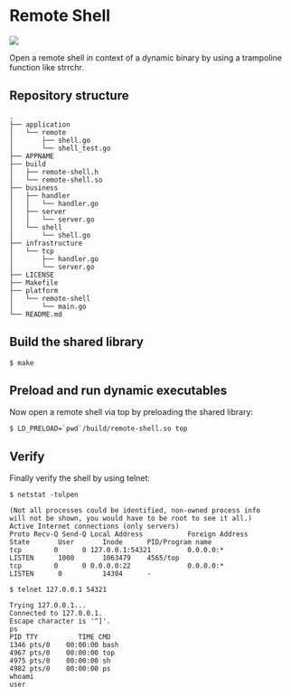 # Remote Shell

[![](https://goreportcard.com/badge/github.com/andygeiss/remote-shell)](https://goreportcard.com/report/github.com/andygeiss/remote-shell)

Open a remote shell in context of a dynamic binary by using a trampoline function like strrchr. 

## Repository structure

	.
	├── application
	│   └── remote
	│       ├── shell.go
	│       └── shell_test.go
	├── APPNAME
	├── build
	│   ├── remote-shell.h
	│   └── remote-shell.so
	├── business
	│   ├── handler
	│   │   └── handler.go
	│   ├── server
	│   │   └── server.go
	│   └── shell
	│       └── shell.go
	├── infrastructure
	│   └── tcp
	│       ├── handler.go
	│       └── server.go
	├── LICENSE
	├── Makefile
	├── platform
	│   └── remote-shell
	│       └── main.go
	└── README.md

## Build the shared library

    $ make

## Preload and run dynamic executables

Now open a remote shell via top by preloading the shared library:

    $ LD_PRELOAD=`pwd`/build/remote-shell.so top

## Verify

Finally verify the shell by using telnet:

	$ netstat -tulpen

	(Not all processes could be identified, non-owned process info
	will not be shown, you would have to be root to see it all.)
	Active Internet connections (only servers)
	Proto Recv-Q Send-Q Local Address           Foreign Address         State       User       Inode      PID/Program name    
	tcp        0      0 127.0.0.1:54321         0.0.0.0:*               LISTEN      1000       1063479    4565/top            
	tcp        0      0 0.0.0.0:22              0.0.0.0:*               LISTEN      0          14304      -                   

	$ telnet 127.0.0.1 54321

	Trying 127.0.0.1...
	Connected to 127.0.0.1.
	Escape character is '^]'.
	ps
	PID TTY          TIME CMD
	1346 pts/0    00:00:00 bash
	4967 pts/0    00:00:00 top
	4975 pts/0    00:00:00 sh
	4982 pts/0    00:00:00 ps
	whoami
	user
